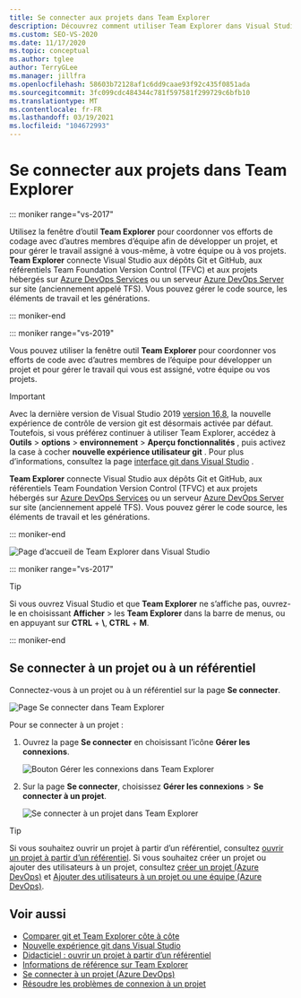 ```yaml
---
title: Se connecter aux projets dans Team Explorer
description: Découvrez comment utiliser Team Explorer dans Visual Studio pour travailler avec les membres de l’équipe pour développer et gérer des projets.
ms.custom: SEO-VS-2020
ms.date: 11/17/2020
ms.topic: conceptual
ms.author: tglee
author: TerryGLee
ms.manager: jillfra
ms.openlocfilehash: 58603b72128af1c6dd9caae93f92c435f0851ada
ms.sourcegitcommit: 3fc099cdc484344c781f597581f299729c6bfb10
ms.translationtype: MT
ms.contentlocale: fr-FR
ms.lasthandoff: 03/19/2021
ms.locfileid: "104672993"
---
```

# <a name="connect-to-projects-in-team-explorer"></a>Se connecter aux projets dans Team Explorer

::: moniker range="vs-2017"

Utilisez la fenêtre d’outil **Team Explorer** pour coordonner vos efforts de codage avec d’autres membres d’équipe afin de développer un projet, et pour gérer le travail assigné à vous-même, à votre équipe ou à vos projets. **Team Explorer** connecte Visual Studio aux dépôts Git et GitHub, aux référentiels Team Foundation Version Control (TFVC) et aux projets hébergés sur [Azure DevOps Services](/azure/devops/user-guide/what-is-azure-devops-services) ou un serveur [Azure DevOps Server](/azure/devops/index-all) sur site (anciennement appelé TFS). Vous pouvez gérer le code source, les éléments de travail et les générations.

::: moniker-end

::: moniker range="vs-2019"

Vous pouvez utiliser la fenêtre outil **Team Explorer** pour coordonner vos efforts de code avec d’autres membres de l’équipe pour développer un projet et pour gérer le travail qui vous est assigné, votre équipe ou vos projets.

> [!IMPORTANT]
> Avec la dernière version de Visual Studio 2019 [version 16,8](/visualstudio/releases/2019/release-notes/), la nouvelle expérience de contrôle de version git est désormais activée par défaut. Toutefois, si vous préférez continuer à utiliser Team Explorer, accédez à **Outils**  >  **options**  >  **environnement**  >  **Aperçu fonctionnalités** , puis activez la case à cocher **nouvelle expérience utilisateur git** . Pour plus d’informations, consultez la page [interface git dans Visual Studio](git-with-visual-studio.md) .

**Team Explorer** connecte Visual Studio aux dépôts Git et GitHub, aux référentiels Team Foundation Version Control (TFVC) et aux projets hébergés sur [Azure DevOps Services](/azure/devops/user-guide/what-is-azure-devops-services) ou un serveur [Azure DevOps Server](/azure/devops/index-all) sur site (anciennement appelé TFS). Vous pouvez gérer le code source, les éléments de travail et les générations.

::: moniker-end

![Page d’accueil de Team Explorer dans Visual Studio](media/team-explorer/team-explorer.png "La page Team Explorer-page d’hébergement de Visual Studio.")

::: moniker range="vs-2017"

> [!TIP]
> Si vous ouvrez Visual Studio et que **Team Explorer** ne s’affiche pas, ouvrez-le en choisissant **Afficher**  >  les **Team Explorer** dans la barre de menus, ou en appuyant sur **CTRL** + **&#92;**, **CTRL** + **M**.

::: moniker-end

## <a name="connect-to-a-project-or-repository"></a>Se connecter à un projet ou à un référentiel

Connectez-vous à un projet ou à un référentiel sur la page **Se connecter**.

![Page Se connecter dans Team Explorer](media/team-explorer/connect.png "Page Team Explorer-Connect dans Visual Studio")

Pour se connecter à un projet :

1. Ouvrez la page **Se connecter** en choisissant l’icône **Gérer les connexions**.

   ![Bouton Gérer les connexions dans Team Explorer](media/team-explorer/manage-connections.png "Le bouton Team Explorer-gérer les connexions dans Visual Studio.")

1. Sur la page **Se connecter**, choisissez **Gérer les connexions** > **Se connecter à un projet**.

   ![Se connecter à un projet dans Team Explorer](media/team-explorer/connect-project.png "L’option Team Explorer-se connecter à un projet dans Visual Studio.")

> [!TIP]
> Si vous souhaitez ouvrir un projet à partir d’un référentiel, consultez [ouvrir un projet à partir d’un référentiel](../get-started/tutorial-open-project-from-repo.md). Si vous souhaitez créer un projet ou ajouter des utilisateurs à un projet, consultez [créer un projet (Azure DevOps)](/azure/devops/organizations/projects/create-project) et [Ajouter des utilisateurs à un projet ou une équipe (Azure DevOps)](/azure/devops/organizations/security/add-users-team-project).

## <a name="see-also"></a>Voir aussi

- [Comparer git et Team Explorer côte à côte](git-team-explorer-feature-comparison.md)
- [Nouvelle expérience git dans Visual Studio](git-with-visual-studio.md)
- [Didacticiel : ouvrir un projet à partir d’un référentiel](../get-started/tutorial-open-project-from-repo.md)
- [Informations de référence sur Team Explorer](reference/team-explorer-reference.md)
- [Se connecter à un projet (Azure DevOps)](/azure/devops/organizations/projects/connect-to-projects)
- [Résoudre les problèmes de connexion à un projet](/azure/devops/user-guide/troubleshoot-connection?view=azure-devops&preserve-view=true)
